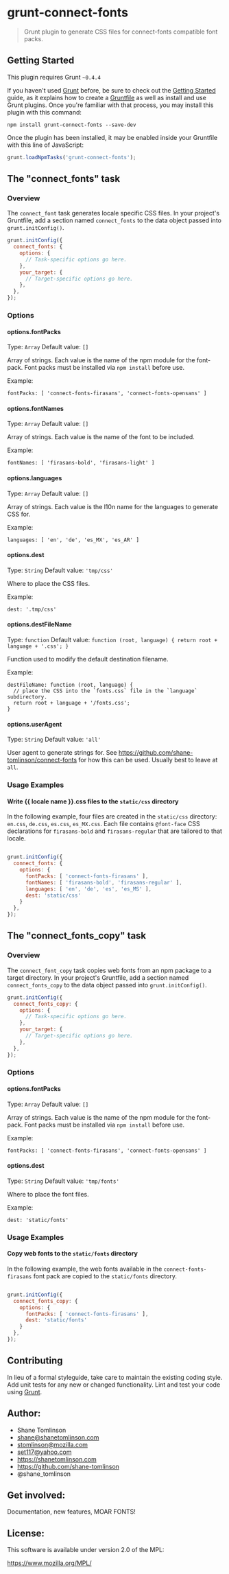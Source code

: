 # grunt-connect-fonts

> Grunt plugin to generate CSS files for connect-fonts compatible font packs.

## Getting Started
This plugin requires Grunt `~0.4.4`

If you haven't used [Grunt](http://gruntjs.com/) before, be sure to check out the [Getting Started](http://gruntjs.com/getting-started) guide, as it explains how to create a [Gruntfile](http://gruntjs.com/sample-gruntfile) as well as install and use Grunt plugins. Once you're familiar with that process, you may install this plugin with this command:

```shell
npm install grunt-connect-fonts --save-dev
```

Once the plugin has been installed, it may be enabled inside your Gruntfile with this line of JavaScript:

```js
grunt.loadNpmTasks('grunt-connect-fonts');
```

## The "connect_fonts" task

### Overview
The `connect_font` task generates locale specific CSS files. In your project's Gruntfile, add a section named `connect_fonts` to the data object passed into `grunt.initConfig()`.

```js
grunt.initConfig({
  connect_fonts: {
    options: {
      // Task-specific options go here.
    },
    your_target: {
      // Target-specific options go here.
    },
  },
});
```

### Options

#### options.fontPacks
Type: `Array`
Default value: `[]`

Array of strings. Each value is the name of the npm module for the font-pack. Font packs must be installed via `npm install` before use.

Example:
```
fontPacks: [ 'connect-fonts-firasans', 'connect-fonts-opensans' ]
```

#### options.fontNames
Type: `Array`
Default value: `[]`

Array of strings. Each value is the name of the font to be included.

Example:
```
fontNames: [ 'firasans-bold', 'firasans-light' ]
```
#### options.languages
Type: `Array`
Default value: `[]`

Array of strings. Each value is the l10n name for the languages to generate CSS for.

Example:
```
languages: [ 'en', 'de', 'es_MX', 'es_AR' ]
```

#### options.dest
Type: `String`
Default value: `'tmp/css'`

Where to place the CSS files.

Example:
```
dest: '.tmp/css'
```

#### options.destFileName
Type: `function`
Default value: `function (root, language) { return root + language + '.css'; }`

Function used to modify the default destination filename.

Example:
```
destFileName: function (root, language) {
  // place the CSS into the `fonts.css` file in the `language` subdirectory.
  return root + language + '/fonts.css';
}
```

#### options.userAgent
Type: `String`
Default value: `'all'`

User agent to generate strings for. See https://github.com/shane-tomlinson/connect-fonts for how this can be used. Usually best to leave at `all`.

### Usage Examples

#### Write {{ locale name }}.css files to the `static/css` directory

In the following example, four files are created in the `static/css` directory: `en.css`, `de.css`, `es.css`, `es_MX.css`. Each file contains `@font-face` CSS declarations for `firasans-bold` and `firasans-regular` that are tailored to that locale.

```js

grunt.initConfig({
  connect_fonts: {
    options: {
      fontPacks: [ 'connect-fonts-firasans' ],
      fontNames: [ 'firasans-bold', 'firasans-regular' ],
      languages: [ 'en', 'de', 'es', 'es_MS' ],
      dest: 'static/css'
    }
  },
});
```

## The "connect_fonts_copy" task

### Overview
The `connect_font_copy` task copies web fonts from an npm package to a target directory. In your project's Gruntfile, add a section named `connect_fonts_copy` to the data object passed into `grunt.initConfig()`.

```js
grunt.initConfig({
  connect_fonts_copy: {
    options: {
      // Task-specific options go here.
    },
    your_target: {
      // Target-specific options go here.
    },
  },
});
```

### Options

#### options.fontPacks
Type: `Array`
Default value: `[]`

Array of strings. Each value is the name of the npm module for the font-pack. Font packs must be installed via `npm install` before use.

Example:
```
fontPacks: [ 'connect-fonts-firasans', 'connect-fonts-opensans' ]
```


#### options.dest
Type: `String`
Default value: `'tmp/fonts'`

Where to place the font files.

Example:
```
dest: 'static/fonts'
```

### Usage Examples

#### Copy web fonts to the `static/fonts` directory

In the following example, the web fonts available in the `connect-fonts-firasans` font pack are copied to the `static/fonts` directory.

```js

grunt.initConfig({
  connect_fonts_copy: {
    options: {
      fontPacks: [ 'connect-fonts-firasans' ],
      dest: 'static/fonts'
    }
  },
});
```



## Contributing
In lieu of a formal styleguide, take care to maintain the existing coding style. Add unit tests for any new or changed functionality. Lint and test your code using [Grunt](http://gruntjs.com/).

## Author:
* Shane Tomlinson
* shane@shanetomlinson.com
* stomlinson@mozilla.com
* set117@yahoo.com
* https://shanetomlinson.com
* https://github.com/shane-tomlinson
* @shane_tomlinson

## Get involved:

Documentation, new features, MOAR FONTS!

## License:
This software is available under version 2.0 of the MPL:

  https://www.mozilla.org/MPL/

